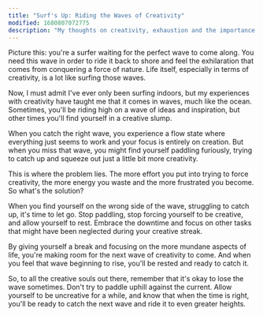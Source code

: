 ```yaml
---
title: "Surf's Up: Riding the Waves of Creativity"
modified: 1680807072775
description: "My thoughts on creativity, exhaustion and the importance of taking breaks."
---
```


Picture this: you're a surfer waiting for the perfect wave to come along. You
need this wave in order to ride it back to shore and feel the exhilaration that
comes from conquering a force of nature. Life itself, especially in terms of
creativity, is a lot like surfing those waves.

Now, I must admit I've ever only been surfing indoors, but my experiences with
creativity have taught me that it comes in waves, much like the ocean.
Sometimes, you'll be riding high on a wave of ideas and inspiration, but other
times you'll find yourself in a creative slump.

When you catch the right wave, you experience a flow state where everything just
seems to work and your focus is entirely on creation. But when you miss that
wave, you might find yourself paddling furiously, trying to catch up and squeeze
out just a little bit more creativity.

This is where the problem lies. The more effort you put into trying to force
creativity, the more energy you waste and the more frustrated you become. So
what's the solution?

When you find yourself on the wrong side of the wave, struggling to catch up,
it's time to let go. Stop paddling, stop forcing yourself to be creative, and
allow yourself to rest. Embrace the downtime and focus on other tasks that might
have been neglected during your creative streak.

By giving yourself a break and focusing on the more mundane aspects of life,
you're making room for the next wave of creativity to come. And when you feel
that wave beginning to rise, you'll be rested and ready to catch it.

So, to all the creative souls out there, remember that it's okay to lose the
wave sometimes. Don't try to paddle uphill against the current. Allow yourself
to be uncreative for a while, and know that when the time is right, you'll be
ready to catch the next wave and ride it to even greater heights.
